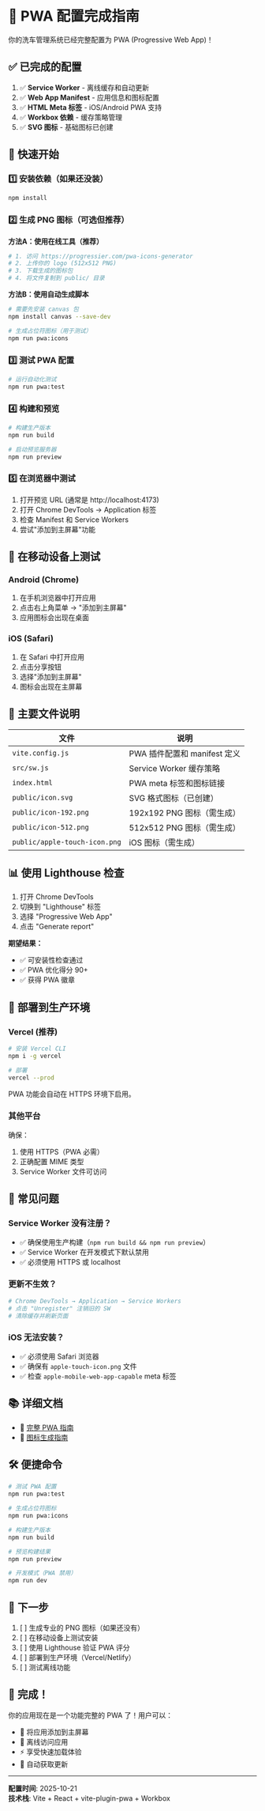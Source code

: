 # 🚀 PWA 配置完成指南

你的洗车管理系统已经完整配置为 PWA (Progressive Web App)！

## ✅ 已完成的配置

1. ✅ **Service Worker** - 离线缓存和自动更新
2. ✅ **Web App Manifest** - 应用信息和图标配置
3. ✅ **HTML Meta 标签** - iOS/Android PWA 支持
4. ✅ **Workbox 依赖** - 缓存策略管理
5. ✅ **SVG 图标** - 基础图标已创建

## 🎯 快速开始

### 1️⃣ 安装依赖（如果还没装）

```bash
npm install
```

### 2️⃣ 生成 PNG 图标（可选但推荐）

**方法A：使用在线工具（推荐）**

```bash
# 1. 访问 https://progressier.com/pwa-icons-generator
# 2. 上传你的 logo (512x512 PNG)
# 3. 下载生成的图标包
# 4. 将文件复制到 public/ 目录
```

**方法B：使用自动生成脚本**

```bash
# 需要先安装 canvas 包
npm install canvas --save-dev

# 生成占位符图标（用于测试）
npm run pwa:icons
```

### 3️⃣ 测试 PWA 配置

```bash
# 运行自动化测试
npm run pwa:test
```

### 4️⃣ 构建和预览

```bash
# 构建生产版本
npm run build

# 启动预览服务器
npm run preview
```

### 5️⃣ 在浏览器中测试

1. 打开预览 URL (通常是 http://localhost:4173)
2. 打开 Chrome DevTools → Application 标签
3. 检查 Manifest 和 Service Workers
4. 尝试"添加到主屏幕"功能

## 📱 在移动设备上测试

### Android (Chrome)

1. 在手机浏览器中打开应用
2. 点击右上角菜单 → "添加到主屏幕"
3. 应用图标会出现在桌面

### iOS (Safari)

1. 在 Safari 中打开应用
2. 点击分享按钮
3. 选择"添加到主屏幕"
4. 图标会出现在主屏幕

## 🔧 主要文件说明

| 文件                          | 说明                         |
| ----------------------------- | ---------------------------- |
| `vite.config.js`              | PWA 插件配置和 manifest 定义 |
| `src/sw.js`                   | Service Worker 缓存策略      |
| `index.html`                  | PWA meta 标签和图标链接      |
| `public/icon.svg`             | SVG 格式图标（已创建）       |
| `public/icon-192.png`         | 192x192 PNG 图标（需生成）   |
| `public/icon-512.png`         | 512x512 PNG 图标（需生成）   |
| `public/apple-touch-icon.png` | iOS 图标（需生成）           |

## 📊 使用 Lighthouse 检查

1. 打开 Chrome DevTools
2. 切换到 "Lighthouse" 标签
3. 选择 "Progressive Web App"
4. 点击 "Generate report"

**期望结果：**

- ✅ 可安装性检查通过
- ✅ PWA 优化得分 90+
- ✅ 获得 PWA 徽章

## 🚀 部署到生产环境

### Vercel (推荐)

```bash
# 安装 Vercel CLI
npm i -g vercel

# 部署
vercel --prod
```

PWA 功能会自动在 HTTPS 环境下启用。

### 其他平台

确保：

1. 使用 HTTPS（PWA 必需）
2. 正确配置 MIME 类型
3. Service Worker 文件可访问

## 🐛 常见问题

### Service Worker 没有注册？

- ✅ 确保使用生产构建（`npm run build && npm run preview`）
- ✅ Service Worker 在开发模式下默认禁用
- ✅ 必须使用 HTTPS 或 localhost

### 更新不生效？

```bash
# Chrome DevTools → Application → Service Workers
# 点击 "Unregister" 注销旧的 SW
# 清除缓存并刷新页面
```

### iOS 无法安装？

- ✅ 必须使用 Safari 浏览器
- ✅ 确保有 `apple-touch-icon.png` 文件
- ✅ 检查 `apple-mobile-web-app-capable` meta 标签

## 📚 详细文档

- 📖 [完整 PWA 指南](docs/PWA-GUIDE.md)
- 🎨 [图标生成指南](public/ICON-GENERATION-GUIDE.md)

## 🛠️ 便捷命令

```bash
# 测试 PWA 配置
npm run pwa:test

# 生成占位符图标
npm run pwa:icons

# 构建生产版本
npm run build

# 预览构建结果
npm run preview

# 开发模式（PWA 禁用）
npm run dev
```

## 📝 下一步

1. [ ] 生成专业的 PNG 图标（如果还没有）
2. [ ] 在移动设备上测试安装
3. [ ] 使用 Lighthouse 验证 PWA 评分
4. [ ] 部署到生产环境（Vercel/Netlify）
5. [ ] 测试离线功能

## 🎉 完成！

你的应用现在是一个功能完整的 PWA 了！用户可以：

- 📱 将应用添加到主屏幕
- 🔌 离线访问应用
- ⚡ 享受快速加载体验
- 🔄 自动获取更新

---

**配置时间**: 2025-10-21  
**技术栈**: Vite + React + vite-plugin-pwa + Workbox

